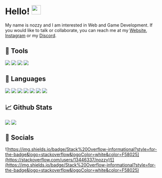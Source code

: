 # Hello! <img src="https://raw.githubusercontent.com/MartinHeinz/MartinHeinz/master/wave.gif" width="30px" height="30px">
My name is nozzy and I am interested in Web and Game Development. If you would like to talk or collaborate, you can reach me at my [Website](https://nozzy.epizy.com), [Instagram](https://www.instagram.com/nozzyftw) or my [Discord](https://discord.gg/MmrYxKrZy3).

## 🔧 Tools
![](https://img.shields.io/badge/OS-Windows-informational?style=flat&logo=windows&logoColor=white&color=0078D6) ![](https://img.shields.io/badge/Editor-VS%20Code-informational?style=flat&logo=visualstudiocode&logoColor=white&color=007ACC) ![](https://img.shields.io/badge/Editor-Visual%20Studio-informational?style=flat&logo=visualstudio&logoColor=white&color=5C2D91) ![](https://img.shields.io/badge/Editor-Unreal%20Engine-informational?style=flat&logo=unrealengine&logoColor=white&color=0E1128)

## 📝 Languages
![](https://img.shields.io/badge/Code-HTML-informational?style=flat&logo=html5&logoColor=white&color=E34F26) ![](https://img.shields.io/badge/Code-CSS-informational?style=flat&logo=css3&logoColor=white&color=1572B6) ![](https://img.shields.io/badge/Code-JavaScript-informational?style=flat&logo=javascript&logoColor=white&color=F7DF1E) ![](https://img.shields.io/badge/Code-C%23-informational?style=flat&logo=csharp&logoColor=white&color=239120) ![](https://img.shields.io/badge/Code-Node.js-informational?style=flat&logo=node.js&logoColor=white&color=339933) ![](https://img.shields.io/badge/Code-Python-informational?style=flat&logo=python&logoColor=white&color=3776AB) ![](https://img.shields.io/badge/Code-Lua-informational?style=flat&logo=lua&logoColor=white&color=2C2D72)

## 📈 Github Stats
<img align="center" src="https://github-readme-stats.vercel.app/api/top-langs/?username=nozzyftw&theme=dark&langs_count=3" /> <img align="center" src="https://github-readme-stats.vercel.app/api?username=nozzyftw&line_height=27&show_icons=true&theme=dark" />

## 📣 Socials
![https://img.shields.io/badge/Stack%20Overflow-informational?style=for-the-badge&logo=stackoverflow&logoColor=white&color=F58025](https://stackoverflow.com/users/13446337/nozzy)![](https://img.shields.io/badge/Stack%20Overflow-informational?style=for-the-badge&logo=stackoverflow&logoColor=white&color=F58025)
[
](https://stackoverflow.com/users/13446337/nozzy)
<!-- ![](https://img.shields.io/badge/<WORD_ON_LEFT>-<WORD_ON_RIGHT>-informational?style=flat&logo=<LOGO_NAME>&logoColor=white&color=2bbc8a) -->
<!---
nozzyFTW/nozzyFTW is a ✨ special ✨ repository because its `README.md` (this file) appears on your GitHub profile.
You can click the Preview link to take a look at your changes.
--->
